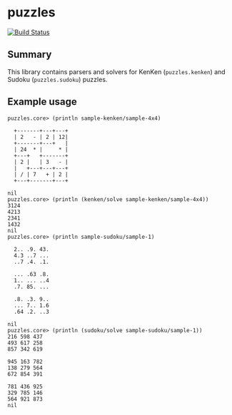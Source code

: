# puzzles

[![Build Status](https://travis-ci.org/raxod502/puzzles.svg?branch=master)](https://travis-ci.org/raxod502/puzzles)

## Summary

This library contains parsers and solvers for KenKen (`puzzles.kenken`) and Sudoku (`puzzles.sudoku`) puzzles.

## Example usage

```
puzzles.core> (println sample-kenken/sample-4x4)

  +-------+---+---+
  | 2   - | 2 | 12|
  +-------+---+   |
  | 24  * |     * |
  +---+   +-------+
  | 2 |   | 3   - |
  |   +---+---+---+
  | / | 7   + | 2 |
  +---+-------+---+

nil
puzzles.core> (println (kenken/solve sample-kenken/sample-4x4))
3124
4213
2341
1432
nil
puzzles.core> (println sample-sudoku/sample-1)

  2.. .9. 43.
  4.3 ..7 ...
  ..7 .4. .1.

  ... .63 .8.
  1.. ... ..4
  .7. 85. ...

  .8. .3. 9..
  ... 7.. 1.6
  .64 .2. ..3

nil
puzzles.core> (println (sudoku/solve sample-sudoku/sample-1))
216 598 437
493 617 258
857 342 619

945 163 782
138 279 564
672 854 391

781 436 925
329 785 146
564 921 873
nil
```
